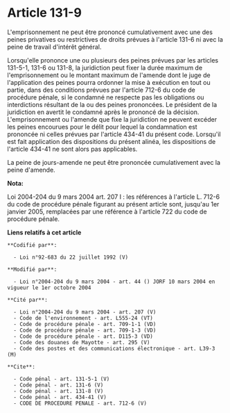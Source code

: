 # Article 131-9

L'emprisonnement ne peut être prononcé cumulativement avec une des peines privatives ou restrictives de droits prévues à
l'article 131-6 ni avec la peine de travail d'intérêt général. 

Lorsqu'elle prononce une ou plusieurs des peines prévues par les articles 131-5-1, 131-6 ou 131-8, la juridiction peut fixer
la durée maximum de l'emprisonnement ou le montant maximum de l'amende dont le juge de l'application des peines pourra
ordonner la mise à exécution en tout ou partie, dans des conditions prévues par l'article 712-6 du code de procédure pénale,
si le condamné ne respecte pas les obligations ou interdictions résultant de la ou des peines prononcées. Le président de la
juridiction en avertit le condamné après le prononcé de la décision. L'emprisonnement ou l'amende que fixe la juridiction ne
peuvent excéder les peines encourues pour le délit pour lequel la condamnation est prononcée ni celles prévues par l'article
434-41 du présent code. Lorsqu'il est fait application des dispositions du présent alinéa, les dispositions de l'article
434-41 ne sont alors pas applicables. 

La peine de jours-amende ne peut être prononcée cumulativement avec la peine d'amende.

**Nota:**

Loi 2004-204 du 9 mars 2004 art. 207 I : les références à l'article L. 712-6 du code de procédure pénale figurant au présent
article sont, jusqu'au 1er janvier 2005, remplacées par une référence à l'article 722 du code de procédure pénale.

**Liens relatifs à cet article**

	**Codifié par**:

	  - Loi n°92-683 du 22 juillet 1992 (V)

	**Modifié par**:

	  - Loi n°2004-204 du 9 mars 2004 - art. 44 () JORF 10 mars 2004 en vigueur le 1er octobre 2004

	**Cité par**:

	  - Loi n°2004-204 du 9 mars 2004 - art. 207 (V)
	  - Code de l'environnement - art. L555-24 (VT)
	  - Code de procédure pénale - art. 709-1-1 (VD)
	  - Code de procédure pénale - art. 709-1-3 (VD)
	  - Code de procédure pénale - art. D115-3 (VD)
	  - Code des douanes de Mayotte - art. 295 (V)
	  - Code des postes et des communications électronique - art. L39-3 (M)

	**Cite**:

	  - Code pénal - art. 131-5-1 (V)
	  - Code pénal - art. 131-6 (V)
	  - Code pénal - art. 131-8 (V)
	  - Code pénal - art. 434-41 (V)
	  - CODE DE PROCEDURE PENALE - art. 712-6 (V)
